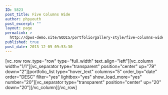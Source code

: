 ```yaml
---
ID: 5823
post_title: Five Columns Wide
author: phpyouth
post_excerpt: ""
layout: page
permalink: >
  http://dpws-demo.site/GODIS/portfolio/gallery-style/five-columns-wide-2
published: true
post_date: 2013-12-05 09:53:30
---
```

[vc_row row_type="row" type="full_width" text_align="left"][vc_column width="1/1"][vc_separator type="transparent" position="center" up="79" down="2"][portfolio_list type="hover_text" columns="5" order_by="date" order="DESC" filter="yes" lightbox="yes" show_load_more="yes" number="20"][vc_separator type="transparent" position="center" up="20" down="20"][/vc_column][/vc_row]